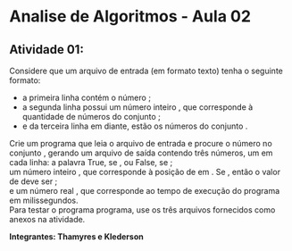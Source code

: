 # Analise de Algoritmos - Aula 02  
## Atividade 01:
Considere que um arquivo de entrada (em formato texto) tenha o seguinte formato:<br>
- a primeira linha contém o número ; <br>
- a segunda linha possui um número inteiro , que corresponde à quantidade de números do conjunto ; <br> 
- e 
da terceira linha em diante, estão os números do conjunto .<br>

Crie um programa que leia o arquivo de entrada e procure o número  no conjunto , gerando um arquivo de saída contendo três números, um em cada linha:
a palavra True, se , ou False, se ;<br>
um número inteiro , que corresponde à posição de  em . Se , então o valor de  deve ser ; <br> e
um número real , que corresponde ao tempo de execução do programa em milissegundos.<br>
Para testar o programa programa, use os três arquivos fornecidos como anexos na atividade.

**Integrantes: Thamyres e Klederson**
